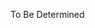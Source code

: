 To Be Determined

<!--
<p align="center">
   <img class="mx-auto" src="assets/images/lisayan.jpg" />
</p>

**Speaker**: Lisa Yan

**Title**: Learning Networking by Reproducing Research Results ([slides](http://stanford.edu/~yanlisa/publications/precs20_yanlisa-slides.pdf), [paper](https://doi.org/10.1145/3391800.3398176), [webpage](http://cs244.stanford.edu/reproducibility))

**Abstract**: Reproducing research is key to continued scientific progress, especially in fields that are engineering- and application-focused. In the past eight years, the graduate computer networking course at Stanford University has asked students to reproduce research results for a different reason: to teach students engineering rigor and critical thinking—qualities that are essential for careers in networking research and industry. In this talk, I share our experience with teaching over 500 students the art of reproducing results from over 50 networking papers. Over the past eight years, we have observed through many anecdotes that the process of reproducing research can both teach much-needed skills and provide students with a means to contribute to the networking community. I will close by discussing how to teach the importance of reproducibility through project-based learning and how to implement this project in different computing fields.

**Bio**: Lisa Yan is a Lecturer of Computer Science at Stanford University where she teaches probability and computer systems. She completed her PhD at Stanford, where she studied and implemented tools for understanding students in computer science classrooms. Her research interests are in facilitating teachers' understanding of how their students complete programming assignments, through analyzing both in-progress snapshots and final submissions of student work. Lisa's teaching interests are in building student confidence in sophomore-level CS courses, as well as training and inspiring the next generation of computer science instructors.
-->

